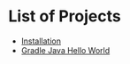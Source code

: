 # List of Projects
* [Installation](installation)
* [Gradle Java Hello World](gradle-java-hello-world)